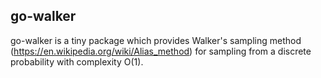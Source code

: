 ## go-walker

go-walker is a tiny package which provides Walker's sampling method (https://en.wikipedia.org/wiki/Alias_method) for sampling from a discrete probability with complexity O(1).
